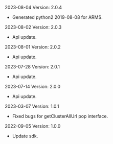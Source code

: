 2023-08-04 Version: 2.0.4
- Generated python2 2019-08-08 for ARMS.

2023-08-02 Version: 2.0.3
- Api update.

2023-08-01 Version: 2.0.2
- Api update.

2023-07-28 Version: 2.0.1
- Api update.

2023-07-14 Version: 2.0.0
- Api update.

2023-03-07 Version: 1.0.1
- Fixed bugs for getClusterAllUrl pop interface.

2022-09-05 Version: 1.0.0
- Update sdk.

